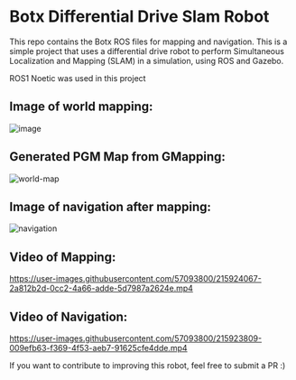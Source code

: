 # Botx Differential Drive Slam Robot
This repo contains the Botx ROS files for mapping and navigation. This is a simple project that uses a differential drive robot to perform Simultaneous Localization and Mapping (SLAM) in a simulation, using ROS and Gazebo.

ROS1 Noetic was used in this project

## Image of world mapping:

![image](https://user-images.githubusercontent.com/57093800/215922483-13195e11-5cf8-4e0b-963b-60a634165ac1.png)


## Generated PGM Map from GMapping:

![world-map](https://user-images.githubusercontent.com/57093800/215925784-7969846b-0bdd-4a0f-b5c7-d640831171ee.png)



## Image of navigation after mapping:

![navigation](https://user-images.githubusercontent.com/57093800/215922712-6b9bfb0b-21e2-4893-98a1-8dc91c5296ad.png)



## Video of Mapping:

https://user-images.githubusercontent.com/57093800/215924067-2a812b2d-0cc2-4a66-adde-5d7987a2624e.mp4



## Video of Navigation:

https://user-images.githubusercontent.com/57093800/215923809-009efb63-f369-4f53-aeb7-91625cfe4dde.mp4



If you want to contribute to improving this robot, feel free to submit a PR :)
